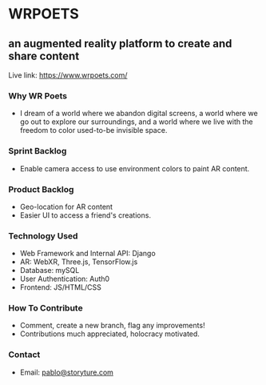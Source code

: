 # WRPOETS
## an augmented reality platform to create and share content
Live link: https://www.wrpoets.com/

### Why WR Poets
* I dream of a world where we abandon digital screens, a world where we go out to explore our surroundings, and a world where we live with the freedom to color used-to-be invisible space.

### Sprint Backlog
* Enable camera access to use environment colors to paint AR content.

### Product Backlog
* Geo-location for AR content
* Easier UI to access a friend's creations.

### Technology Used
* Web Framework and Internal API: Django
* AR: WebXR, Three.js, TensorFlow.js
* Database: mySQL
* User Authentication: Auth0
* Frontend: JS/HTML/CSS

### How To Contribute
* Comment, create a new branch, flag any improvements!
* Contributions much appreciated, holocracy motivated.

### Contact
* Email: pablo@storyture.com